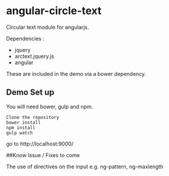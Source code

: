 # angular-circle-text
Circular text module for angularjs.

Dependencies :

* jquery 
* arctext.jquery.js 
* angular

These are included in the demo via a bower dependency. 

## Demo Set up 

You will need bower, gulp and npm.

```
Clone the repository 
bower install 
npm install 
gulp watch 
```
go to http://localhost:9000/

##Know Issue / Fixes to come

The use of directives on the input e.g. ng-pattern, ng-maxlength

